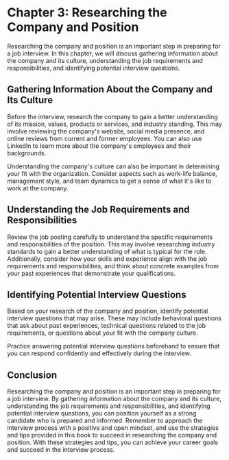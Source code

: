 Chapter 3: Researching the Company and Position
===============================================

Researching the company and position is an important step in preparing for a job interview. In this chapter, we will discuss gathering information about the company and its culture, understanding the job requirements and responsibilities, and identifying potential interview questions.

Gathering Information About the Company and Its Culture
-------------------------------------------------------

Before the interview, research the company to gain a better understanding of its mission, values, products or services, and industry standing. This may involve reviewing the company's website, social media presence, and online reviews from current and former employees. You can also use LinkedIn to learn more about the company's employees and their backgrounds.

Understanding the company's culture can also be important in determining your fit with the organization. Consider aspects such as work-life balance, management style, and team dynamics to get a sense of what it's like to work at the company.

Understanding the Job Requirements and Responsibilities
-------------------------------------------------------

Review the job posting carefully to understand the specific requirements and responsibilities of the position. This may involve researching industry standards to gain a better understanding of what is typical for the role. Additionally, consider how your skills and experience align with the job requirements and responsibilities, and think about concrete examples from your past experiences that demonstrate your qualifications.

Identifying Potential Interview Questions
-----------------------------------------

Based on your research of the company and position, identify potential interview questions that may arise. These may include behavioral questions that ask about past experiences, technical questions related to the job requirements, or questions about your fit with the company culture.

Practice answering potential interview questions beforehand to ensure that you can respond confidently and effectively during the interview.

Conclusion
----------

Researching the company and position is an important step in preparing for a job interview. By gathering information about the company and its culture, understanding the job requirements and responsibilities, and identifying potential interview questions, you can position yourself as a strong candidate who is prepared and informed. Remember to approach the interview process with a positive and open mindset, and use the strategies and tips provided in this book to succeed in researching the company and position. With these strategies and tips, you can achieve your career goals and succeed in the interview process.
